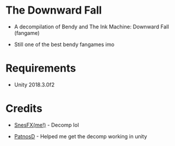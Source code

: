 # The Downward Fall

* A decompilation of Bendy and The Ink Machine: Downward Fall (fangame)

* Still one of the best bendy fangames imo

# Requirements

* Unity 2018.3.0f2

# Credits

* [SnesFX(me!)](https://twitter.com/snesfx) - Decomp lol

* [PatnosD](https://www.youtube.com/channel/UCFdS1xl_HOhlUDbIeNFORCA) - Helped me get the decomp working in unity
